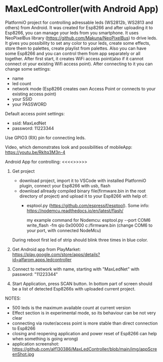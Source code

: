 # MaxLedController(with Android App)
PlatformiO project for controlling adressable leds (WS2812b, WS2813 and others) from Android. It was created for Esp8266 and after uploading it to Esp8266, you can manage your leds from you smartphone.
It uses NeoPixelBus library (https://github.com/Makuna/NeoPixelBus) to drive leds. 
It gives you possibility to set any color to your leds, create some effects, store them to palettes, create playlist from palettes. Also you can have some Esp8266 and you can control them
from app separately or all together.
After first start, it creates WiFi access point(also if it cannot connect ot your existing Wifi access point). After connecting to it you can change some settings:
 - name
 - led count
 - network mode (Esp8266 creates own Access Point or connects to your existing access point)
 - your SSID
 - your PASSWORD
 
 Default access point settings:
  - ssid: MaxLedNet
  - password: 11223344
  
  Use GPIO3 (RX) pin for connecting leds.
  
  Video, which demonstrates look and possibilities of mobileApp: https://youtu.be/RkItq3M3n-4
  
  Android App for controlling: <<<<<PUT LINK TO PLAYMARKET HERE >>>>>>
  
  1) Get project
     - download project, import it to VSCode with installed PlatformiO plugin, connect your Esp8266 with usb, flash
     - download allready compiled binary file(firmware.bin in the root directory of project) and upload it to your Esp8266 with help of:
       - esptool.py (https://github.com/espressif/esptool). Some info: https://nodemcu.readthedocs.io/en/latest/flash/
       
         my example command for Nodemcu: esptool.py --port COM6 write_flash -fm qio 0x00000 c:/firmware.bin (change COM6 to your port, with connected NodeMcu)
     
     During reboot first led of strip should blink three times in blue color. 
  2) Get Android app from PlayMarket: https://play.google.com/store/apps/details?id=alfarom.apps.ledcontroller
  3) Connect to network with name, starting with "MaxLedNet" with password: "11223344"
  4) Start Application, press SCAN button. In bottom part of screen should be a list of detected Esp8266s with uploaded current project.
  
  NOTES:
  - 500 leds is the maximum available count at current version
  - Effect section is in experimental mode, so its behaviour can be not very clear
  - connecting via router/access point is more stable than direct connection to Esp8266
  - closing and reopening application and power reset of Esp8266 can help when something is going wrong)
  - application screenshot: https://github.com/alf130386/MaxLedController/blob/main/img/appScreenShot.jpg
  
  
